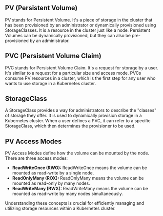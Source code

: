 ## PV (Persistent Volume)
PV stands for Persistent Volume. It's a piece of storage in the cluster that has been provisioned by an administrator or dynamically provisioned using StorageClasses. It is a resource in the cluster just like a node. Persistent Volumes can be dynamically provisioned, but they can also be pre-provisioned by an administrator.

## PVC (Persistent Volume Claim)
PVC stands for Persistent Volume Claim. It's a request for storage by a user. It's similar to a request for a particular size and access mode. PVCs consume PV resources in a cluster, which is the first step for any user who wants to use storage in a Kubernetes cluster.

## StorageClass
A StorageClass provides a way for administrators to describe the "classes" of storage they offer. It is used to dynamically provision storage in a Kubernetes cluster. When a user defines a PVC, it can refer to a specific StorageClass, which then determines the provisioner to be used.

## PV Access Modes
PV Access Modes define how the volume can be mounted by the node. There are three access modes:
- **ReadWriteOnce (RWO):** ReadWriteOnce means the volume can be mounted as read-write by a single node.
- **ReadOnlyMany (ROX):** ReadOnlyMany means the volume can be mounted as read-only by many nodes.
- **ReadWriteMany (RWX):** ReadWriteMany means the volume can be mounted as read-write by many nodes simultaneously.

Understanding these concepts is crucial for efficiently managing and utilizing storage resources within a Kubernetes cluster.